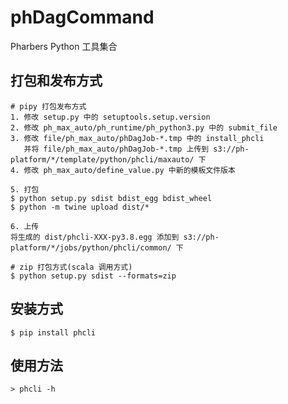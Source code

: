 # phDagCommand
Pharbers Python 工具集合

## 打包和发布方式
```androiddatabinding
# pipy 打包发布方式
1. 修改 setup.py 中的 setuptools.setup.version 
2. 修改 ph_max_auto/ph_runtime/ph_python3.py 中的 submit_file
3. 修改 file/ph_max_auto/phDagJob-*.tmp 中的 install_phcli
   并将 file/ph_max_auto/phDagJob-*.tmp 上传到 s3://ph-platform/*/template/python/phcli/maxauto/ 下
4. 修改 ph_max_auto/define_value.py 中新的模板文件版本

5. 打包
$ python setup.py sdist bdist_egg bdist_wheel
$ python -m twine upload dist/*

6. 上传
将生成的 dist/phcli-XXX-py3.8.egg 添加到 s3://ph-platform/*/jobs/python/phcli/common/ 下

# zip 打包方式(scala 调用方式)
$ python setup.py sdist --formats=zip
```

## 安装方式
```androiddatabinding
$ pip install phcli
```

## 使用方法
```androiddatabinding
> phcli -h
```
